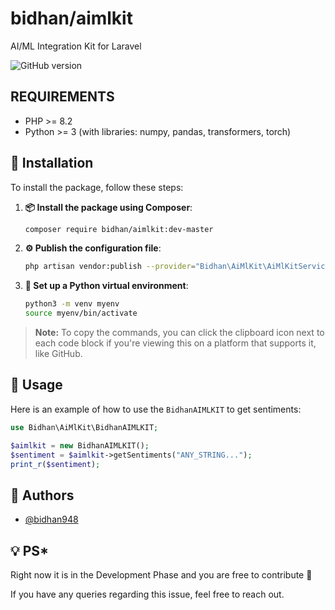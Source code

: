 # bidhan/aimlkit

AI/ML Integration Kit for Laravel

![GitHub version](https://img.shields.io/badge/version-1.0-brightgreen)

## REQUIREMENTS

- PHP >= 8.2
- Python >= 3 (with libraries: numpy, pandas, transformers, torch)

## 🚀 Installation

To install the package, follow these steps:

1. **📦 Install the package using Composer**:

    ```sh
    composer require bidhan/aimlkit:dev-master
    ```

2. **⚙️ Publish the configuration file**:

    ```sh
    php artisan vendor:publish --provider="Bidhan\AiMlKit\AiMlKitServiceProvider" --tag=config
    ```

3. **🐍 Set up a Python virtual environment**:

    ```sh
    python3 -m venv myenv
    source myenv/bin/activate
    ```

> **Note:** To copy the commands, you can click the clipboard icon next to each code block if you're viewing this on a platform that supports it, like GitHub.

## 📖 Usage

Here is an example of how to use the `BidhanAIMLKIT` to get sentiments:

```php
use Bidhan\AiMlKit\BidhanAIMLKIT;

$aimlkit = new BidhanAIMLKIT();
$sentiment = $aimlkit->getSentiments("ANY_STRING...");
print_r($sentiment);
```

## 👤 Authors

- [@bidhan948](https://github.com/bidhan948)

## 💡 PS*
Right now it is in the Development Phase and you are free to contribute 🙂

If you have any queries regarding this issue, feel free to reach out.
